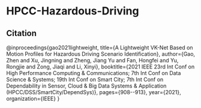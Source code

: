 # HPCC-Hazardous-Driving
## Citation
 
  @inproceedings{gao2021lightweight,
    title={A Lightweight VK-Net Based on Motion Profiles for Hazardous Driving Scenario Identification},
    author={Gao, Zhen and Xu, Jingning and Zheng, Jiang Yu and Fan, Hongfei and Yu, Rongjie and Zong, Jiaqi and Li, Xinyi},
    booktitle={2021 IEEE 23rd Int Conf on High Performance Computing \& Communications; 7th Int Conf on Data Science \& Systems; 19th Int Conf on Smart City; 7th Int Conf on Dependability in Sensor, Cloud \& Big Data Systems \& Application (HPCC/DSS/SmartCity/DependSys)},
    pages={908--913},
    year={2021},
    organization={IEEE}
  }

